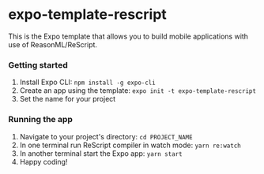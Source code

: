 # expo-template-rescript

This is the Expo template that allows you to build mobile applications with use of ReasonML/ReScript.

### Getting started

1. Install Expo CLI: `npm install -g expo-cli`
2. Create an app using the template: `expo init -t expo-template-rescript`
3. Set the name for your project

### Running the app

1. Navigate to your project's directory: `cd PROJECT_NAME`
2. In one terminal run ReScript compiler in watch mode: `yarn re:watch`
3. In another terminal start the Expo app: `yarn start`
4. Happy coding!
